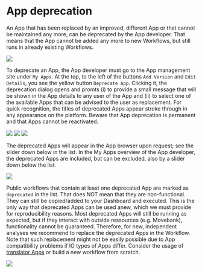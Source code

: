 # App deprecation

An App that has been replaced by an improved, different App or that cannot be maintained any more, can be deprecated by the App developer. That means that the App cannot be added any more to new Workflows, but still runs in already existing Workflows.

![](../files/deprecate_button.png)

To deprecate an App, the App developer must go to the App management site under `My Apps`. At the top, to the left of the buttons `Add Version` and `Edit Details`, you see the yellow button `Deprecate App`. Clicking it, the deprecation dialog opens and promts (i) to provide a small message that will be shown in the App details to any user of the App and (ii) to select one of the available Apps that can be advised to the user as replacement. For quick recognition, the titles of deprecated Apps appear stroke through in any appearance on the platform. Beware that App deprecation is permanent and that Apps cannot be reactivated.

![](../files/deprecate_dialog1.png)
![](../files/deprecate_dialog2.png)
![](../files/appdetails_deprec.png)

The deprecated Apps will appear in the App browser upon request; see the slider down below in the list. In the My Apps overview of the App developer, the deprecated Apps are included, but can be excluded, also by a slider down below the list.

![](../files/browserWdeprecatedApps.png)

Public workflows that contain at least one deprecated App are marked as `deprecated` in the list. That does NOT mean that they are non-functional. They can still be copied/added to your Dashboard and executed. This is the only way that deprecated Apps can be used anew, which we must provide for reproducibility reasons. Most deprecated Apps will still be running as expected, but if they interact with outside ressources (e.g. Movebank), functionality cannot be guaranteed. Therefore, for new, independent analyses we recommend to replace the deprecated Apps in the Workflow. Note that such replacement might not be easily possible due to App compatibility problems if IO types of Apps differ. Consider the usage of [translator Apps](translator.md) or build a new workflow from scratch.

![](../files/deprec_publicWFs.png)



